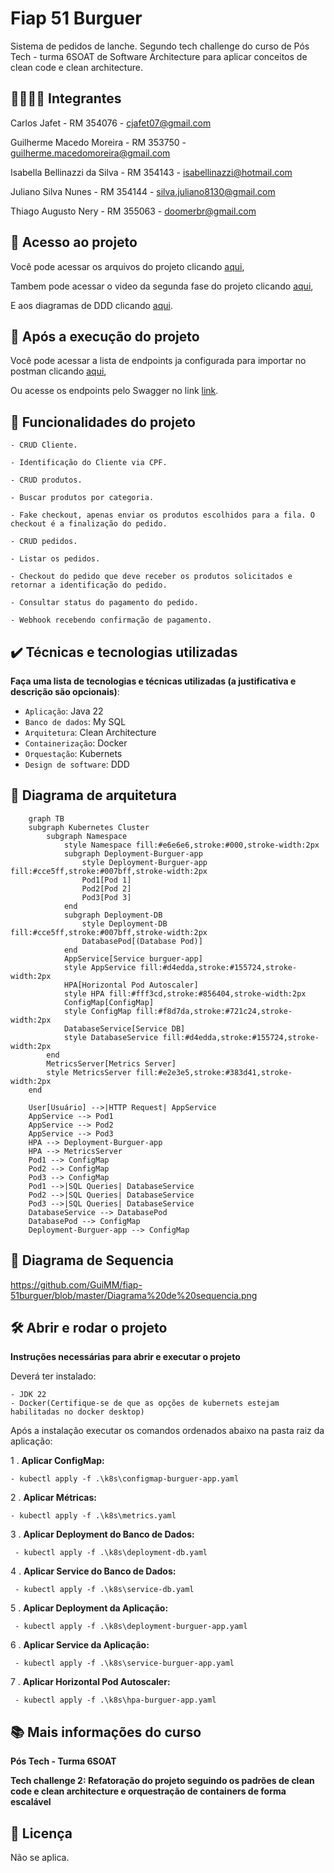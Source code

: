 # Fiap 51 Burguer

Sistema de pedidos de lanche. Segundo tech challenge do curso de Pós Tech - turma 6SOAT de Software Architecture para aplicar conceitos de clean code e clean architecture.

## 👨‍🔧👩‍🔧 Integrantes
Carlos Jafet - RM 354076 - cjafet07@gmail.com

Guilherme Macedo Moreira - RM 353750 - guilherme.macedomoreira@gmail.com

Isabella Bellinazzi da Silva - RM 354143 - isabellinazzi@hotmail.com

Juliano Silva Nunes - RM 354144 - silva.juliano8130@gmail.com

Thiago Augusto Nery - RM 355063 - doomerbr@gmail.com


## 📁 Acesso ao projeto
Você pode acessar os arquivos do projeto clicando [aqui](https://github.com/GuiMM/fiap-51burguer),

Tambem pode acessar o video da segunda fase do projeto clicando  [aqui](https://www.youtube.com/watch?v=jiOKUzZcc_Y&ab_channel=PosTech-SoftwareArchitectureGrupo51),
 
E aos diagramas de DDD clicando [aqui](https://miro.com/app/board/uXjVKTKDZGE=/).


## 🔧 Após a execução do projeto

Você pode acessar a lista de endpoints ja configurada para importar no postman clicando [aqui](https://github.com/GuiMM/fiap-51burguer/blob/master/FIAP%20-%20Burger%20API.postman_collection.json),

Ou acesse os endpoints pelo Swagger no link [link](http://localhost:8080/swagger-ui/index.html).


## 🔨 Funcionalidades do projeto

    - CRUD Cliente.
                      
    - Identificação do Cliente via CPF.
 
    - CRUD produtos.
                      
    - Buscar produtos por categoria.
                       
    - Fake checkout, apenas enviar os produtos escolhidos para a fila. O checkout é a finalização do pedido.

    - CRUD pedidos.
                     
    - Listar os pedidos.

    - Checkout do pedido que deve receber os produtos solicitados e retornar a identificação do pedido.

    - Consultar status do pagamento do pedido.

    - Webhook recebendo confirmação de pagamento.


## ✔️ Técnicas e tecnologias utilizadas

**Faça uma lista de tecnologias e técnicas utilizadas (a justificativa e descrição são opcionais)**:

- `Aplicação`: Java 22
- `Banco de dados`: My SQL
- `Arquitetura`: Clean Architecture
- `Containerização`: Docker
- `Orquestação`: Kubernets
- `Design de software`: DDD


## 📐 Diagrama de arquitetura

```mermaid
    graph TB
    subgraph Kubernetes Cluster
        subgraph Namespace
            style Namespace fill:#e6e6e6,stroke:#000,stroke-width:2px
            subgraph Deployment-Burguer-app
                style Deployment-Burguer-app fill:#cce5ff,stroke:#007bff,stroke-width:2px
                Pod1[Pod 1]
                Pod2[Pod 2]
                Pod3[Pod 3]
            end
            subgraph Deployment-DB
                style Deployment-DB fill:#cce5ff,stroke:#007bff,stroke-width:2px
                DatabasePod[(Database Pod)]
            end
            AppService[Service burguer-app]
            style AppService fill:#d4edda,stroke:#155724,stroke-width:2px
            HPA[Horizontal Pod Autoscaler]
            style HPA fill:#fff3cd,stroke:#856404,stroke-width:2px
            ConfigMap[ConfigMap]
            style ConfigMap fill:#f8d7da,stroke:#721c24,stroke-width:2px
            DatabaseService[Service DB]
            style DatabaseService fill:#d4edda,stroke:#155724,stroke-width:2px
        end
        MetricsServer[Metrics Server]
        style MetricsServer fill:#e2e3e5,stroke:#383d41,stroke-width:2px
    end

    User[Usuário] -->|HTTP Request| AppService
    AppService --> Pod1
    AppService --> Pod2
    AppService --> Pod3
    HPA --> Deployment-Burguer-app
    HPA --> MetricsServer
    Pod1 --> ConfigMap
    Pod2 --> ConfigMap
    Pod3 --> ConfigMap
    Pod1 -->|SQL Queries| DatabaseService
    Pod2 -->|SQL Queries| DatabaseService
    Pod3 -->|SQL Queries| DatabaseService
    DatabaseService --> DatabasePod
    DatabasePod --> ConfigMap
    Deployment-Burguer-app --> ConfigMap
``` 

## 📐 Diagrama de Sequencia
https://github.com/GuiMM/fiap-51burguer/blob/master/Diagrama%20de%20sequencia.png

## 🛠️ Abrir e rodar o projeto

**Instruções necessárias para abrir e executar o projeto**

Deverá ter instalado:

    - JDK 22
    - Docker(Certifique-se de que as opções de kubernets estejam habilitadas no docker desktop)

Após a instalação executar os comandos ordenados abaixo na pasta raiz da aplicação:

1 . **Aplicar ConfigMap:**

    - kubectl apply -f .\k8s\configmap-burguer-app.yaml


2 . **Aplicar Métricas:**

    - kubectl apply -f .\k8s\metrics.yaml


3 . **Aplicar Deployment do Banco de Dados:**

     - kubectl apply -f .\k8s\deployment-db.yaml


4 . **Aplicar Service do Banco de Dados:**

     - kubectl apply -f .\k8s\service-db.yaml


5 . **Aplicar Deployment da Aplicação:**

     - kubectl apply -f .\k8s\deployment-burguer-app.yaml


6 . **Aplicar Service da Aplicação:**

     - kubectl apply -f .\k8s\service-burguer-app.yaml


7 . **Aplicar Horizontal Pod Autoscaler:**

     - kubectl apply -f .\k8s\hpa-burguer-app.yaml

     

## 📚 Mais informações do curso
**Pós Tech - Turma 6SOAT**

**Tech challenge 2: Refatoração do projeto seguindo os padrões de clean code e clean architecture e orquestração de containers de forma escalável**

## 📄 Licença
Não se aplica.
